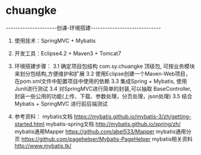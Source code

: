 # chuangke
---------------------创课-环境搭建-----------------------------
1. 使用技术：SpringMVC + Mybatis
2. 开发工具：Eclipse4.2 + Maven3 + Tomcat7

3. 环境搭建步骤：
  3.1 确定项目包结构 com.sy.chuangke 顶级包, 可按业务模块来划分包结构,方便维护和扩展
  3.2 使用Eclipse创建一个Maven-Web项目，在pom.xml文件中配置项目中使用的依赖
  3.3 集成Spring + Mybatis, 使用Junit进行测试
  3.4 对SpringMVC进行简单的封装,可以抽取  BaseController, 封装一些公用的功能(上传、下载、参数处理，分页处理，json处理)
  3.5 结合 Mybatis + SpringMVC 进行前后端测试

4. 参考资料：
  mybatis文档
    https://mybatis.github.io/mybatis-3/zh/getting-started.html
  mybatis-spring文档
    http://mybatis.github.io/spring/zh/
  mybatis通用Mapper
    https://github.com/abel533/Mapper
  mybatis通用分页
    https://github.com/pagehelper/Mybatis-PageHelper
  mybatis相关资料
    http://www.mybatis.tk/
